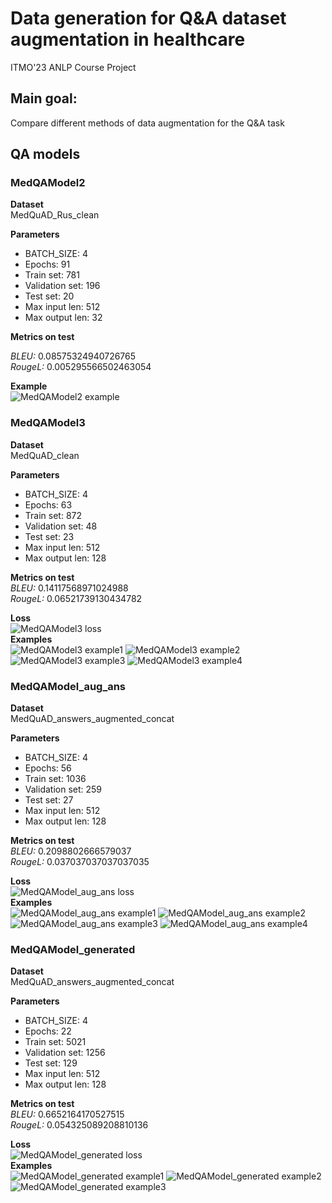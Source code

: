 # Data generation for Q&A dataset augmentation in healthcare
ITMO'23 ANLP Course Project

## Main goal:
Compare different methods of data augmentation for the Q&A task

## QA models
### MedQAModel2 

**Dataset**<br />
MedQuAD_Rus_clean

**Parameters**
- BATCH_SIZE: 4
- Epochs: 91
- Train set: 781
- Validation set: 196
- Test set: 20
- Max input len: 512
- Max output len: 32

**Metrics on test**<br />

*BLEU:* 0.08575324940726765<br />
*RougeL:* 0.005295566502463054<br />

**Example**<br />
![MedQAModel2 example](https://github.com/alex-mat-s/data_augmentation_QA/blob/main/img/img1.png)

### MedQAModel3<br />
**Dataset**<br />
MedQuAD_clean

**Parameters**
- BATCH_SIZE: 4
- Epochs: 63
- Train set: 872
- Validation set: 48
- Test set: 23
- Max input len: 512
- Max output len: 128

**Metrics on test**<br />
*BLEU:* 0.14117568971024988<br />
*RougeL:* 0.06521739130434782<br />

**Loss**<br />
![MedQAModel3 loss](https://github.com/alex-mat-s/data_augmentation_QA/blob/main/img/img1.jpg)
<br />**Examples**<br />
![MedQAModel3 example1](https://github.com/alex-mat-s/data_augmentation_QA/blob/main/img/img2.png)
![MedQAModel3 example2](https://github.com/alex-mat-s/data_augmentation_QA/blob/main/img/img3.png)
![MedQAModel3 example3](https://github.com/alex-mat-s/data_augmentation_QA/blob/main/img/img4.png)
![MedQAModel3 example4](https://github.com/alex-mat-s/data_augmentation_QA/blob/main/img/img5.png)

### MedQAModel_aug_ans
**Dataset**<br />
MedQuAD_answers_augmented_concat

**Parameters**
- BATCH_SIZE: 4
- Epochs: 56
- Train set: 1036
- Validation set: 259
- Test set: 27
- Max input len: 512
- Max output len: 128

**Metrics on test**<br />
*BLEU:* 0.2098802666579037<br />
*RougeL:* 0.037037037037037035<br />

**Loss**<br />
![MedQAModel_aug_ans loss](https://github.com/alex-mat-s/data_augmentation_QA/blob/main/img/img6.png)
<br />**Examples**<br />
![MedQAModel_aug_ans example1](https://github.com/alex-mat-s/data_augmentation_QA/blob/main/img/img7.png)
![MedQAModel_aug_ans example2](https://github.com/alex-mat-s/data_augmentation_QA/blob/main/img/img8.png)
![MedQAModel_aug_ans example3](https://github.com/alex-mat-s/data_augmentation_QA/blob/main/img/img9.png)
![MedQAModel_aug_ans example4](https://github.com/alex-mat-s/data_augmentation_QA/blob/main/img/img10.png)

### MedQAModel_generated
**Dataset**<br />
MedQuAD_answers_augmented_concat

**Parameters**
- BATCH_SIZE: 4
- Epochs: 22
- Train set: 5021
- Validation set: 1256
- Test set: 129
- Max input len: 512
- Max output len: 128

**Metrics on test**<br />
*BLEU:* 0.6652164170527515<br />
*RougeL:* 0.054325089208810136<br />

**Loss**<br />
![MedQAModel_generated loss](https://github.com/alex-mat-s/data_augmentation_QA/blob/main/img/img11.png)
<br />**Examples**<br />
![MedQAModel_generated example1](https://github.com/alex-mat-s/data_augmentation_QA/blob/main/img/img12.png)
![MedQAModel_generated example2](https://github.com/alex-mat-s/data_augmentation_QA/blob/main/img/img13.png)
![MedQAModel_generated example3](https://github.com/alex-mat-s/data_augmentation_QA/blob/main/img/img14.png)
